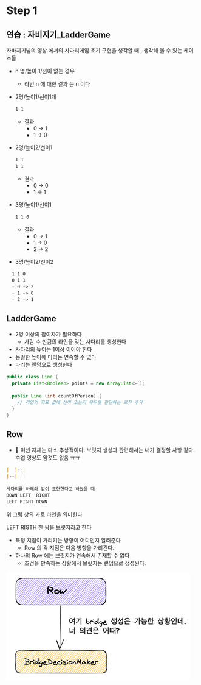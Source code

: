 
# Step 1 


## 연습 : 자비지기_LadderGame

자바지기님의 영상 에서의 사다리게임 초기 구현을 생각할 때 , 생각해 볼 수 있는 케이스들

- n 명/높이 1/선이 없는 경우
  - 라인 n 에 대한 결과 는 n 이다

- 2명/높이1/선이1개
  ```markdown
  1 1
  ```
  - 결과
    - 0 -> 1
    - 1 -> 0

- 2명/높이2/선이1
  ```markdown
  1 1
  1 1
  ```
  - 결과
    - 0 -> 0
    - 1 -> 1
- 3명/높이1/선이1
  ```markdown
  1 1 0
  ```
  - 결과
    - 0 -> 1
    - 1 -> 0
    - 2 -> 2
- 3명/높이2/선이2
```markdown
  1 1 0
  0 1 1
  - 0 -> 2
  - 1 -> 0
  - 2 -> 1

```

## LadderGame
- 2명 이상의 참여자가 필요하다
  - 사람 수 만큼의 라인을 갖는 사다리를 생성한다
- 사다리의 높이는 1이상 이어야 한다
- 동일한 높이에 다리는 연속할 수 없다
- 다리는 랜덤으로 생성한다


```java
public class Line {
  private List<Boolean> points = new ArrayList<>();

  public Line (int countOfPerson) {
    // 라인의 좌표 값에 선이 있는지 유무를 판단하는 로직 추가
  }
}
```

## Row
- 🤔 미션 자체는 다소 추상적이다. 브릿지 생성과 관련해서는 내가 결정할 사항 같다. 수업 영상도 암것도 없음 ㅠㅠ


```markdown
|  |--|
|--|  |

사다리를 아래와 같이 표현한다고 하였을 때
DOWN LEFT  RIGHT
LEFT RIGHT DOWN
```
위 그림 상의 가로 라인을 의미한다

LEFT RIGTH 한 쌍을 브릿지라고 한다

- 특정 지점이 가리키는 방향이 어디인지 알려준다
  - Row 의 각 지점은 다음 방향을 가리킨다.
- 하나의 Row 에는 브릿지가 연속해서 존재할 수 없다
  - 조건을 만족하는 상황에서 브릿지는 랜덤으로 생성된다. 

![img.png](img.png)
